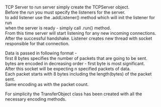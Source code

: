 TCP Server 
to run server simply create the TCPServer object.<br/>
Before the run you must specify the listeners for the server. <br/>
to add listener use the .addListener() method which will init the listener for run<br/>
when the server is ready - simply call .run() method.<br/>
From this time server will start listening for any new incoming connections. <br/>
After the successful handshake. Listener creates new thread with socket responsible for that connection.

Data is passed in following format - <br/>
first 8 bytes specifies the number of packets that are going to be sent.<br/>
bytes are encoded in decreasing order - first byte is most significant.<br/>
After this socket will be expecting n specified packets of data.<br/>
Each packet starts with 8 bytes including the length(bytes) of the packet sent.<br/>
Same encoding as with the packet count.<br/>

For simplicity the TransferObject class has been created with all the necessary encoding methods.<br/>
